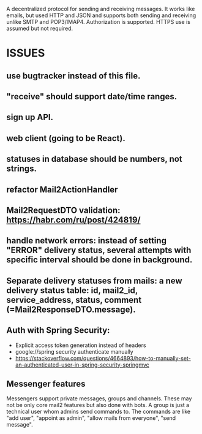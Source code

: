 
A decentralized protocol for sending and receiving messages. It works like emails, but used HTTP and JSON and supports both sending and receiving unlike SMTP and POP3/IMAP4. Authorization is supported. HTTPS use is assumed but not required.


# ISSUES

## use bugtracker instead of this file.

## "receive" should support date/time ranges.

## sign up API.

## web client (going to be React).

## statuses in database should be numbers, not strings.

## refactor Mail2ActionHandler

## Mail2RequestDTO validation: https://habr.com/ru/post/424819/

## handle network errors: instead of setting "ERROR" delivery status, several attempts with specific interval should be done in background.

## Separate delivery statuses from mails: a new delivery status table: id, mail2_id, service_address, status, comment (=Mail2ResponseDTO.message).

## Auth with Spring Security:
- Explicit access token generation instead of headers
- google://spring security authenticate manually
- https://stackoverflow.com/questions/4664893/how-to-manually-set-an-authenticated-user-in-spring-security-springmvc

## Messenger features
Messengers support private messages, groups and channels. These may not be only core mail2 features but also done with bots. A group is just a technical user whom admins send commands to. The commands are like "add user", "appoint as admin", "allow mails from everyone", "send message". 

